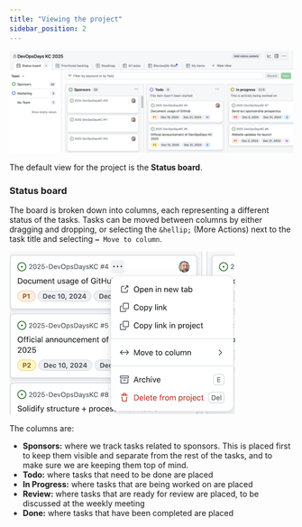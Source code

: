 ```yaml
---
title: "Viewing the project"
sidebar_position: 2
---
```


![the-project-view](project-view.png)

The default view for the project is the **Status board**.

### Status board

The board is broken down into columns, each representing a different status of the tasks. Tasks can be moved between columns by either dragging and dropping, or selecting the `&hellip;` (More Actions) next to the task title and selecting `↔️ Move to column`.

![task-more-options](task-more-actions.png)

The columns are:

* **Sponsors:** where we track tasks related to sponsors. This is placed first to keep them visible and separate from the rest of the tasks, and to make sure we are keeping them top of mind.
* **Todo:** where tasks that need to be done are placed
* **In Progress:** where tasks that are being worked on are placed
* **Review:** where tasks that are ready for review are placed, to be discussed at the weekly meeting
* **Done:** where tasks that have been completed are placed
